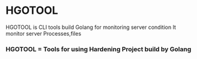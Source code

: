 # HGOTOOL

HGOTOOL is CLI tools build Golang for monitoring server condition
It monitor server Processes,files

### HGOTOOL = Tools for using Hardening Project build by Golang 
